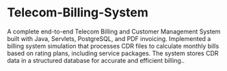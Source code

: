 # Telecom-Billing-System 
A complete end-to-end Telecom Billing and Customer Management System built with Java, Servlets, PostgreSQL, and PDF invoicing.
Implemented a billing system simulation that processes CDR files to calculate monthly
bills based on rating plans, including service packages. The system stores CDR data in
a structured database for accurate and efficient billing..
